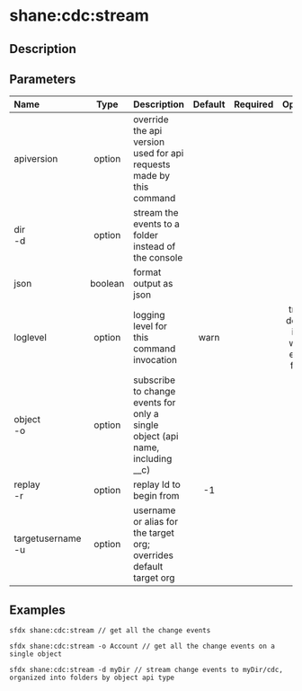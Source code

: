 <!-- This file has been generated with command 'sfdx hardis:doc:plugin:generate'. Please do not update it manually or it may be overwritten -->
# shane:cdc:stream

## Description



## Parameters

|Name|Type|Description|Default|Required|Options|
|:---|:--:|:----------|:-----:|:------:|:-----:|
|apiversion|option|override the api version used for api requests made by this command||||
|dir<br/>-d|option|stream the events to a folder instead of the console||||
|json|boolean|format output as json||||
|loglevel|option|logging level for this command invocation|warn||trace<br/>debug<br/>info<br/>warn<br/>error<br/>fatal|
|object<br/>-o|option|subscribe to change events for only a single object (api name, including __c)||||
|replay<br/>-r|option|replay Id to begin from|-1|||
|targetusername<br/>-u|option|username or alias for the target org; overrides default target org||||

## Examples

```shell
sfdx shane:cdc:stream // get all the change events
```

```shell
sfdx shane:cdc:stream -o Account // get all the change events on a single object
```

```shell
sfdx shane:cdc:stream -d myDir // stream change events to myDir/cdc, organized into folders by object api type
```


